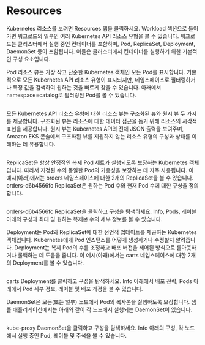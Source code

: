 # Resources

Kubernetes 리소스를 보려면 Resources 탭을 클릭하세요. Workload 섹션으로 들어가면 워크로드의 일부인 여러 Kubernetes API 리소스 유형을 볼 수 있습니다. 워크로드는 클러스터에서 실행 중인 컨테이너를 포함하며, Pod, ReplicaSet, Deployment, DaemonSet 등이 포함됩니다. 이들은 클러스터에서 컨테이너를 실행하기 위한 기본적인 구성 요소입니다.

Pod 리소스 뷰는 가장 작고 단순한 Kubernetes 객체인 모든 Pod를 표시합니다. 기본적으로 모든 Kubernetes API 리소스 유형이 표시되지만, 네임스페이스로 필터링하거나 특정 값을 검색하여 원하는 것을 빠르게 찾을 수 있습니다. 아래에서 namespace=catalog로 필터링된 Pod를 볼 수 있습니다.

<figure><img src="https://eksworkshop.com/assets/images/filter-pod-af8ea338e5c799267ec235760e431839.jpg" alt=""><figcaption></figcaption></figure>

모든 Kubernetes API 리소스 유형에 대한 리소스 뷰는 구조화된 뷰와 원시 뷰 두 가지를 제공합니다. 구조화된 뷰는 리소스에 대한 데이터 접근을 돕기 위해 리소스의 시각적 표현을 제공합니다. 원시 뷰는 Kubernetes API의 전체 JSON 출력을 보여주며, Amazon EKS 콘솔에서 구조화된 뷰를 지원하지 않는 리소스 유형의 구성과 상태를 이해하는 데 유용합니다.

<figure><img src="https://eksworkshop.com/assets/images/pod-detail-structured-2c47433ea602bcf4e6ff0f5a15193681.jpg" alt=""><figcaption></figcaption></figure>



ReplicaSet은 항상 안정적인 복제 Pod 세트가 실행되도록 보장하는 Kubernetes 객체입니다. 따라서 지정된 수의 동일한 Pod의 가용성을 보장하는 데 자주 사용됩니다. 이 예시(아래)에서는 orders 네임스페이스에 대한 2개의 ReplicaSet을 볼 수 있습니다. orders-d6b4566fc ReplicaSet은 원하는 Pod 수와 현재 Pod 수에 대한 구성을 정의합니다.

<figure><img src="https://eksworkshop.com/assets/images/replica-set-9220059a901f412b653733f2a974f385.jpg" alt=""><figcaption></figcaption></figure>

orders-d6b4566fc ReplicaSet을 클릭하고 구성을 탐색하세요. Info, Pods, 레이블 아래의 구성과 최대 및 원하는 복제본 수의 세부 정보를 볼 수 있습니다.

Deployment는 Pod와 ReplicaSet에 대한 선언적 업데이트를 제공하는 Kubernetes 객체입니다. Kubernetes에게 Pod 인스턴스를 어떻게 생성하거나 수정할지 알려줍니다. Deployment는 복제 Pod의 수를 조정하고 배포 버전을 제어된 방식으로 롤아웃하거나 롤백하는 데 도움을 줍니다. 이 예시(아래)에서는 carts 네임스페이스에 대한 2개의 Deployment를 볼 수 있습니다.

<figure><img src="https://eksworkshop.com/assets/images/deploymentSet-f64809a44122376bb8d6f9151dc91a1f.jpg" alt=""><figcaption></figcaption></figure>



carts Deployment를 클릭하고 구성을 탐색하세요. Info 아래에서 배포 전략, Pods 아래에서 Pod 세부 정보, 레이블 및 배포 개정을 볼 수 있습니다.

DaemonSet은 모든(또는 일부) 노드에서 Pod의 복사본을 실행하도록 보장합니다. 샘플 애플리케이션에서는 아래와 같이 각 노드에서 실행되는 DaemonSet이 있습니다.

<figure><img src="https://eksworkshop.com/assets/images/daemonset-faef0ede5f3d59f4dce02a1f408f776e.jpg" alt=""><figcaption></figcaption></figure>



kube-proxy DaemonSet을 클릭하고 구성을 탐색하세요. Info 아래의 구성, 각 노드에서 실행 중인 Pod, 레이블 및 주석을 볼 수 있습니다.
